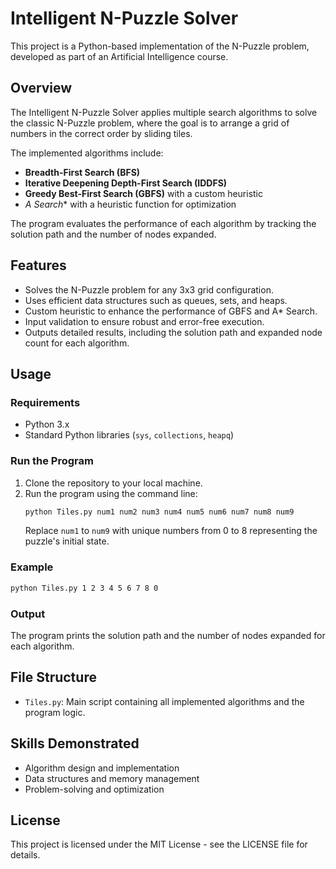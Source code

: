 
# Intelligent N-Puzzle Solver

This project is a Python-based implementation of the N-Puzzle problem, developed as part of an Artificial Intelligence course.

## Overview

The Intelligent N-Puzzle Solver applies multiple search algorithms to solve the classic N-Puzzle problem, where the goal is to arrange a grid of numbers in the correct order by sliding tiles. 

The implemented algorithms include:
- **Breadth-First Search (BFS)**
- **Iterative Deepening Depth-First Search (IDDFS)**
- **Greedy Best-First Search (GBFS)** with a custom heuristic
- **A* Search** with a heuristic function for optimization

The program evaluates the performance of each algorithm by tracking the solution path and the number of nodes expanded.

## Features

- Solves the N-Puzzle problem for any 3x3 grid configuration.
- Uses efficient data structures such as queues, sets, and heaps.
- Custom heuristic to enhance the performance of GBFS and A* Search.
- Input validation to ensure robust and error-free execution.
- Outputs detailed results, including the solution path and expanded node count for each algorithm.

## Usage

### Requirements
- Python 3.x
- Standard Python libraries (`sys`, `collections`, `heapq`)

### Run the Program
1. Clone the repository to your local machine.
2. Run the program using the command line:
   ```bash
   python Tiles.py num1 num2 num3 num4 num5 num6 num7 num8 num9
   ```
   Replace `num1` to `num9` with unique numbers from 0 to 8 representing the puzzle's initial state.

### Example
```bash
python Tiles.py 1 2 3 4 5 6 7 8 0
```

### Output
The program prints the solution path and the number of nodes expanded for each algorithm.

## File Structure

- `Tiles.py`: Main script containing all implemented algorithms and the program logic.

## Skills Demonstrated

- Algorithm design and implementation
- Data structures and memory management
- Problem-solving and optimization

## License

This project is licensed under the MIT License - see the LICENSE file for details.

